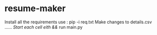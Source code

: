 # resume-maker
Install all the requirements use :                     pip -i req.txt
Make changes to details.csv ...... *Start each cell eith &&*
run main.py 
